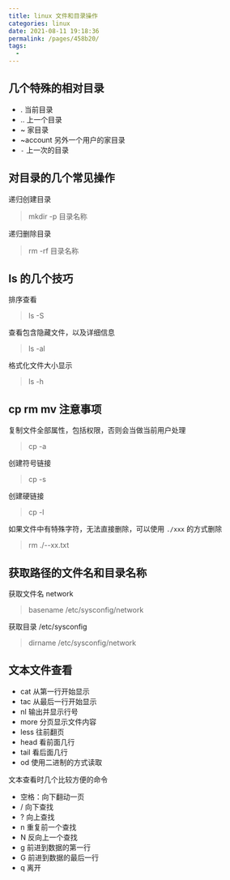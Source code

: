 ```yaml
---
title: linux 文件和目录操作
categories: linux
date: 2021-08-11 19:18:36
permalink: /pages/458b20/
tags: 
  - 
---
```


## 几个特殊的相对目录

- . 当前目录
- .. 上一个目录
- ~ 家目录
- ~account 另外一个用户的家目录
- `-` 上一次的目录 
  
## 对目录的几个常见操作

递归创建目录

> mkdir -p 目录名称

递归删除目录

> rm -rf 目录名称

## ls 的几个技巧

排序查看
> ls -S 

查看包含隐藏文件，以及详细信息
> ls -al 

格式化文件大小显示
> ls -h

## cp rm mv 注意事项

复制文件全部属性，包括权限，否则会当做当前用户处理

> cp -a 
  
创建符号链接

> cp -s

创建硬链接
> cp -l 


如果文件中有特殊字符，无法直接删除，可以使用 `./xxx` 的方式删除

> rm ./--xx.txt

## 获取路径的文件名和目录名称

获取文件名 network 
> basename /etc/sysconfig/network

获取目录 /etc/sysconfig
> dirname /etc/sysconfig/network

## 文本文件查看

- cat 从第一行开始显示
- tac 从最后一行开始显示
- nl 输出并显示行号
- more 分页显示文件内容
- less 往前翻页
- head 看前面几行
- tail 看后面几行
- od 使用二进制的方式读取

文本查看时几个比较方便的命令

- 空格：向下翻动一页
- / 向下查找
- ? 向上查找
- n 重复前一个查找
- N 反向上一个查找
- g 前进到数据的第一行
- G 前进到数据的最后一行
- q 离开


